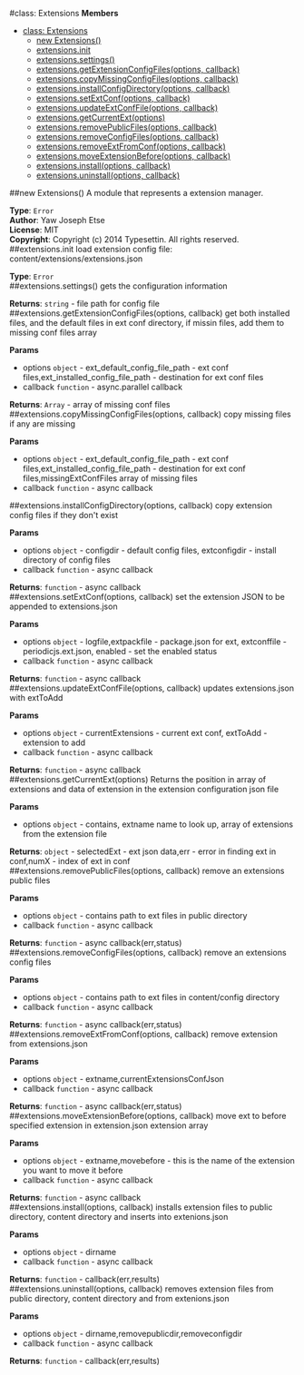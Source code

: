 <a name="Extensions"></a>
#class: Extensions
**Members**

* [class: Extensions](#Extensions)
  * [new Extensions()](#new_Extensions)
  * [extensions.init](#Extensions#init)
  * [extensions.settings()](#Extensions#settings)
  * [extensions.getExtensionConfigFiles(options, callback)](#Extensions#getExtensionConfigFiles)
  * [extensions.copyMissingConfigFiles(options, callback)](#Extensions#copyMissingConfigFiles)
  * [extensions.installConfigDirectory(options, callback)](#Extensions#installConfigDirectory)
  * [extensions.setExtConf(options, callback)](#Extensions#setExtConf)
  * [extensions.updateExtConfFile(options, callback)](#Extensions#updateExtConfFile)
  * [extensions.getCurrentExt(options)](#Extensions#getCurrentExt)
  * [extensions.removePublicFiles(options, callback)](#Extensions#removePublicFiles)
  * [extensions.removeConfigFiles(options, callback)](#Extensions#removeConfigFiles)
  * [extensions.removeExtFromConf(options, callback)](#Extensions#removeExtFromConf)
  * [extensions.moveExtensionBefore(options, callback)](#Extensions#moveExtensionBefore)
  * [extensions.install(options, callback)](#Extensions#install)
  * [extensions.uninstall(options, callback)](#Extensions#uninstall)

<a name="new_Extensions"></a>
##new Extensions()
A module that represents a extension manager.

**Type**: `Error`  
**Author**: Yaw Joseph Etse  
**License**: MIT  
**Copyright**: Copyright (c) 2014 Typesettin. All rights reserved.  
<a name="Extensions#init"></a>
##extensions.init
load extension config file: content/extensions/extensions.json

**Type**: `Error`  
<a name="Extensions#settings"></a>
##extensions.settings()
gets the configuration information

**Returns**: `string` - file path for config file  
<a name="Extensions#getExtensionConfigFiles"></a>
##extensions.getExtensionConfigFiles(options, callback)
get both installed files, and the default files in ext conf directory, if missin files, add them to missing conf files array

**Params**

- options `object` - ext_default_config_file_path - ext conf files,ext_installed_config_file_path - destination for ext conf files  
- callback `function` - async.parallel callback  

**Returns**: `Array` - array of missing conf files  
<a name="Extensions#copyMissingConfigFiles"></a>
##extensions.copyMissingConfigFiles(options, callback)
copy missing files if any are missing

**Params**

- options `object` - ext_default_config_file_path - ext conf files,ext_installed_config_file_path - destination for ext conf files,missingExtConfFiles array of missing files  
- callback `function` - async callback  

<a name="Extensions#installConfigDirectory"></a>
##extensions.installConfigDirectory(options, callback)
copy extension config files if they don't exist

**Params**

- options `object` - configdir - default config files, extconfigdir - install directory of config files  
- callback `function` - async callback  

**Returns**: `function` - async callback  
<a name="Extensions#setExtConf"></a>
##extensions.setExtConf(options, callback)
set the extension JSON to be appended to extensions.json

**Params**

- options `object` - logfile,extpackfile - package.json for ext, extconffile - periodicjs.ext.json, enabled - set the enabled status  
- callback `function` - async callback  

**Returns**: `function` - async callback  
<a name="Extensions#updateExtConfFile"></a>
##extensions.updateExtConfFile(options, callback)
updates extensions.json with extToAdd

**Params**

- options `object` - currentExtensions - current ext conf, extToAdd - extension to add  
- callback `function` - async callback  

**Returns**: `function` - async callback  
<a name="Extensions#getCurrentExt"></a>
##extensions.getCurrentExt(options)
Returns the position in array of extensions and data of extension in the extension configuration json file

**Params**

- options `object` - contains, extname name to look up, array of extensions from the extension file  

**Returns**: `object` - selectedExt - ext json data,err - error in finding ext in conf,numX - index of ext in conf  
<a name="Extensions#removePublicFiles"></a>
##extensions.removePublicFiles(options, callback)
remove an extensions public files

**Params**

- options `object` - contains path to ext files in public directory  
- callback `function` - async callback  

**Returns**: `function` - async callback(err,status)  
<a name="Extensions#removeConfigFiles"></a>
##extensions.removeConfigFiles(options, callback)
remove an extensions config files

**Params**

- options `object` - contains path to ext files in content/config directory  
- callback `function` - async callback  

**Returns**: `function` - async callback(err,status)  
<a name="Extensions#removeExtFromConf"></a>
##extensions.removeExtFromConf(options, callback)
remove extension from extensions.json

**Params**

- options `object` - extname,currentExtensionsConfJson  
- callback `function` - async callback  

**Returns**: `function` - async callback(err,status)  
<a name="Extensions#moveExtensionBefore"></a>
##extensions.moveExtensionBefore(options, callback)
move ext to before specified extension in extension.json extension array

**Params**

- options `object` - extname,movebefore - this is the name of the extension you want to move it before  
- callback `function` - async callback  

**Returns**: `function` - async callback  
<a name="Extensions#install"></a>
##extensions.install(options, callback)
installs extension files to public directory, content directory and inserts into extenions.json

**Params**

- options `object` - dirname  
- callback `function` - async callback  

**Returns**: `function` - callback(err,results)  
<a name="Extensions#uninstall"></a>
##extensions.uninstall(options, callback)
removes extension files from public directory, content directory and from extenions.json

**Params**

- options `object` - dirname,removepublicdir,removeconfigdir  
- callback `function` - async callback  

**Returns**: `function` - callback(err,results)  
